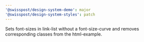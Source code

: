 ```yaml
---
'@swisspost/design-system-demo': major
'@swisspost/design-system-styles': patch
---
```


Sets font-sizes in link-list without a font-size-curve and removes corresponding classes from the html-example.
